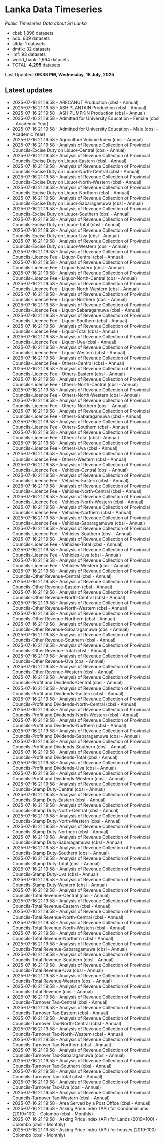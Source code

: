 # Lanka Data Timeseries
*Public Timeseries Data about Sri Lanka*

* cbsl: 1,896 datasets
* adb: 609 datasets
* sltda: 1 datasets
* dmtlk: 32 datasets
* imf: 93 datasets
* world_bank: 1,664 datasets
* TOTAL: **4,295** datasets

Last Updated: **09:38 PM, Wednesday, 16 July, 2025**

## Latest updates

* 2025-07-16 21:19:58 - ARECANUT Production (cbsl - Annual)
* 2025-07-16 21:19:58 - ASH PLANTAIN Production (cbsl - Annual)
* 2025-07-16 21:19:58 - ASH PUMPKIN Production (cbsl - Annual)
* 2025-07-16 21:19:58 - Admitted for University Education - Female (cbsl - Academic Year)
* 2025-07-16 21:19:58 - Admitted for University Education - Male (cbsl - Academic Year)
* 2025-07-16 21:19:58 - Agriculture Volume Index (cbsl - Annual)
* 2025-07-16 21:19:58 - Analysis of Revenue Collection of Provincial Councils-Excise Duty on Liquor-Central (cbsl - Annual)
* 2025-07-16 21:19:58 - Analysis of Revenue Collection of Provincial Councils-Excise Duty on Liquor-Eastern (cbsl - Annual)
* 2025-07-16 21:19:58 - Analysis of Revenue Collection of Provincial Councils-Excise Duty on Liquor-North-Central (cbsl - Annual)
* 2025-07-16 21:19:58 - Analysis of Revenue Collection of Provincial Councils-Excise Duty on Liquor-North-Western (cbsl - Annual)
* 2025-07-16 21:19:58 - Analysis of Revenue Collection of Provincial Councils-Excise Duty on Liquor-Northern (cbsl - Annual)
* 2025-07-16 21:19:58 - Analysis of Revenue Collection of Provincial Councils-Excise Duty on Liquor-Sabaragamuwa (cbsl - Annual)
* 2025-07-16 21:19:58 - Analysis of Revenue Collection of Provincial Councils-Excise Duty on Liquor-Southern (cbsl - Annual)
* 2025-07-16 21:19:58 - Analysis of Revenue Collection of Provincial Councils-Excise Duty on Liquor-Total (cbsl - Annual)
* 2025-07-16 21:19:58 - Analysis of Revenue Collection of Provincial Councils-Excise Duty on Liquor-Uva (cbsl - Annual)
* 2025-07-16 21:19:58 - Analysis of Revenue Collection of Provincial Councils-Excise Duty on Liquor-Western (cbsl - Annual)
* 2025-07-16 21:19:58 - Analysis of Revenue Collection of Provincial Councils-Licence Fee - Liquor-Central (cbsl - Annual)
* 2025-07-16 21:19:58 - Analysis of Revenue Collection of Provincial Councils-Licence Fee - Liquor-Eastern (cbsl - Annual)
* 2025-07-16 21:19:58 - Analysis of Revenue Collection of Provincial Councils-Licence Fee - Liquor-North-Central (cbsl - Annual)
* 2025-07-16 21:19:58 - Analysis of Revenue Collection of Provincial Councils-Licence Fee - Liquor-North-Western (cbsl - Annual)
* 2025-07-16 21:19:58 - Analysis of Revenue Collection of Provincial Councils-Licence Fee - Liquor-Northern (cbsl - Annual)
* 2025-07-16 21:19:58 - Analysis of Revenue Collection of Provincial Councils-Licence Fee - Liquor-Sabaragamuwa (cbsl - Annual)
* 2025-07-16 21:19:58 - Analysis of Revenue Collection of Provincial Councils-Licence Fee - Liquor-Southern (cbsl - Annual)
* 2025-07-16 21:19:58 - Analysis of Revenue Collection of Provincial Councils-Licence Fee - Liquor-Total (cbsl - Annual)
* 2025-07-16 21:19:58 - Analysis of Revenue Collection of Provincial Councils-Licence Fee - Liquor-Uva (cbsl - Annual)
* 2025-07-16 21:19:58 - Analysis of Revenue Collection of Provincial Councils-Licence Fee - Liquor-Western (cbsl - Annual)
* 2025-07-16 21:19:58 - Analysis of Revenue Collection of Provincial Councils-Licence Fee - Others-Central (cbsl - Annual)
* 2025-07-16 21:19:58 - Analysis of Revenue Collection of Provincial Councils-Licence Fee - Others-Eastern (cbsl - Annual)
* 2025-07-16 21:19:58 - Analysis of Revenue Collection of Provincial Councils-Licence Fee - Others-North-Central (cbsl - Annual)
* 2025-07-16 21:19:58 - Analysis of Revenue Collection of Provincial Councils-Licence Fee - Others-North-Western (cbsl - Annual)
* 2025-07-16 21:19:58 - Analysis of Revenue Collection of Provincial Councils-Licence Fee - Others-Northern (cbsl - Annual)
* 2025-07-16 21:19:58 - Analysis of Revenue Collection of Provincial Councils-Licence Fee - Others-Sabaragamuwa (cbsl - Annual)
* 2025-07-16 21:19:58 - Analysis of Revenue Collection of Provincial Councils-Licence Fee - Others-Southern (cbsl - Annual)
* 2025-07-16 21:19:58 - Analysis of Revenue Collection of Provincial Councils-Licence Fee - Others-Total (cbsl - Annual)
* 2025-07-16 21:19:58 - Analysis of Revenue Collection of Provincial Councils-Licence Fee - Others-Uva (cbsl - Annual)
* 2025-07-16 21:19:58 - Analysis of Revenue Collection of Provincial Councils-Licence Fee - Others-Western (cbsl - Annual)
* 2025-07-16 21:19:58 - Analysis of Revenue Collection of Provincial Councils-Licence Fee - Vehicles-Central (cbsl - Annual)
* 2025-07-16 21:19:58 - Analysis of Revenue Collection of Provincial Councils-Licence Fee - Vehicles-Eastern (cbsl - Annual)
* 2025-07-16 21:19:58 - Analysis of Revenue Collection of Provincial Councils-Licence Fee - Vehicles-North-Central (cbsl - Annual)
* 2025-07-16 21:19:58 - Analysis of Revenue Collection of Provincial Councils-Licence Fee - Vehicles-North-Western (cbsl - Annual)
* 2025-07-16 21:19:58 - Analysis of Revenue Collection of Provincial Councils-Licence Fee - Vehicles-Northern (cbsl - Annual)
* 2025-07-16 21:19:58 - Analysis of Revenue Collection of Provincial Councils-Licence Fee - Vehicles-Sabaragamuwa (cbsl - Annual)
* 2025-07-16 21:19:58 - Analysis of Revenue Collection of Provincial Councils-Licence Fee - Vehicles-Southern (cbsl - Annual)
* 2025-07-16 21:19:58 - Analysis of Revenue Collection of Provincial Councils-Licence Fee - Vehicles-Total (cbsl - Annual)
* 2025-07-16 21:19:58 - Analysis of Revenue Collection of Provincial Councils-Licence Fee - Vehicles-Uva (cbsl - Annual)
* 2025-07-16 21:19:58 - Analysis of Revenue Collection of Provincial Councils-Licence Fee - Vehicles-Western (cbsl - Annual)
* 2025-07-16 21:19:58 - Analysis of Revenue Collection of Provincial Councils-Other Revenue-Central (cbsl - Annual)
* 2025-07-16 21:19:58 - Analysis of Revenue Collection of Provincial Councils-Other Revenue-Eastern (cbsl - Annual)
* 2025-07-16 21:19:58 - Analysis of Revenue Collection of Provincial Councils-Other Revenue-North-Central (cbsl - Annual)
* 2025-07-16 21:19:58 - Analysis of Revenue Collection of Provincial Councils-Other Revenue-North-Western (cbsl - Annual)
* 2025-07-16 21:19:58 - Analysis of Revenue Collection of Provincial Councils-Other Revenue-Northern (cbsl - Annual)
* 2025-07-16 21:19:58 - Analysis of Revenue Collection of Provincial Councils-Other Revenue-Sabaragamuwa (cbsl - Annual)
* 2025-07-16 21:19:58 - Analysis of Revenue Collection of Provincial Councils-Other Revenue-Southern (cbsl - Annual)
* 2025-07-16 21:19:58 - Analysis of Revenue Collection of Provincial Councils-Other Revenue-Total (cbsl - Annual)
* 2025-07-16 21:19:58 - Analysis of Revenue Collection of Provincial Councils-Other Revenue-Uva (cbsl - Annual)
* 2025-07-16 21:19:58 - Analysis of Revenue Collection of Provincial Councils-Other Revenue-Western (cbsl - Annual)
* 2025-07-16 21:19:58 - Analysis of Revenue Collection of Provincial Councils-Profit and Dividends-Central (cbsl - Annual)
* 2025-07-16 21:19:58 - Analysis of Revenue Collection of Provincial Councils-Profit and Dividends-Eastern (cbsl - Annual)
* 2025-07-16 21:19:58 - Analysis of Revenue Collection of Provincial Councils-Profit and Dividends-North-Central (cbsl - Annual)
* 2025-07-16 21:19:58 - Analysis of Revenue Collection of Provincial Councils-Profit and Dividends-North-Western (cbsl - Annual)
* 2025-07-16 21:19:58 - Analysis of Revenue Collection of Provincial Councils-Profit and Dividends-Northern (cbsl - Annual)
* 2025-07-16 21:19:58 - Analysis of Revenue Collection of Provincial Councils-Profit and Dividends-Sabaragamuwa (cbsl - Annual)
* 2025-07-16 21:19:58 - Analysis of Revenue Collection of Provincial Councils-Profit and Dividends-Southern (cbsl - Annual)
* 2025-07-16 21:19:58 - Analysis of Revenue Collection of Provincial Councils-Profit and Dividends-Total (cbsl - Annual)
* 2025-07-16 21:19:58 - Analysis of Revenue Collection of Provincial Councils-Profit and Dividends-Uva (cbsl - Annual)
* 2025-07-16 21:19:58 - Analysis of Revenue Collection of Provincial Councils-Profit and Dividends-Western (cbsl - Annual)
* 2025-07-16 21:19:58 - Analysis of Revenue Collection of Provincial Councils-Stamp Duty-Central (cbsl - Annual)
* 2025-07-16 21:19:58 - Analysis of Revenue Collection of Provincial Councils-Stamp Duty-Eastern (cbsl - Annual)
* 2025-07-16 21:19:58 - Analysis of Revenue Collection of Provincial Councils-Stamp Duty-North-Central (cbsl - Annual)
* 2025-07-16 21:19:58 - Analysis of Revenue Collection of Provincial Councils-Stamp Duty-North-Western (cbsl - Annual)
* 2025-07-16 21:19:58 - Analysis of Revenue Collection of Provincial Councils-Stamp Duty-Northern (cbsl - Annual)
* 2025-07-16 21:19:58 - Analysis of Revenue Collection of Provincial Councils-Stamp Duty-Sabaragamuwa (cbsl - Annual)
* 2025-07-16 21:19:58 - Analysis of Revenue Collection of Provincial Councils-Stamp Duty-Southern (cbsl - Annual)
* 2025-07-16 21:19:58 - Analysis of Revenue Collection of Provincial Councils-Stamp Duty-Total (cbsl - Annual)
* 2025-07-16 21:19:58 - Analysis of Revenue Collection of Provincial Councils-Stamp Duty-Uva (cbsl - Annual)
* 2025-07-16 21:19:58 - Analysis of Revenue Collection of Provincial Councils-Stamp Duty-Western (cbsl - Annual)
* 2025-07-16 21:19:58 - Analysis of Revenue Collection of Provincial Councils-Total Revenue-Central (cbsl - Annual)
* 2025-07-16 21:19:58 - Analysis of Revenue Collection of Provincial Councils-Total Revenue-Eastern (cbsl - Annual)
* 2025-07-16 21:19:58 - Analysis of Revenue Collection of Provincial Councils-Total Revenue-North-Central (cbsl - Annual)
* 2025-07-16 21:19:58 - Analysis of Revenue Collection of Provincial Councils-Total Revenue-North-Western (cbsl - Annual)
* 2025-07-16 21:19:58 - Analysis of Revenue Collection of Provincial Councils-Total Revenue-Northern (cbsl - Annual)
* 2025-07-16 21:19:58 - Analysis of Revenue Collection of Provincial Councils-Total Revenue-Sabaragamuwa (cbsl - Annual)
* 2025-07-16 21:19:58 - Analysis of Revenue Collection of Provincial Councils-Total Revenue-Southern (cbsl - Annual)
* 2025-07-16 21:19:58 - Analysis of Revenue Collection of Provincial Councils-Total Revenue-Uva (cbsl - Annual)
* 2025-07-16 21:19:58 - Analysis of Revenue Collection of Provincial Councils-Total Revenue-Western (cbsl - Annual)
* 2025-07-16 21:19:58 - Analysis of Revenue Collection of Provincial Councils-Total Revenue (cbsl - Annual)
* 2025-07-16 21:19:58 - Analysis of Revenue Collection of Provincial Councils-Turnover Tax-Central (cbsl - Annual)
* 2025-07-16 21:19:58 - Analysis of Revenue Collection of Provincial Councils-Turnover Tax-Eastern (cbsl - Annual)
* 2025-07-16 21:19:58 - Analysis of Revenue Collection of Provincial Councils-Turnover Tax-North-Central (cbsl - Annual)
* 2025-07-16 21:19:58 - Analysis of Revenue Collection of Provincial Councils-Turnover Tax-North-Western (cbsl - Annual)
* 2025-07-16 21:19:58 - Analysis of Revenue Collection of Provincial Councils-Turnover Tax-Northern (cbsl - Annual)
* 2025-07-16 21:19:58 - Analysis of Revenue Collection of Provincial Councils-Turnover Tax-Sabaragamuwa (cbsl - Annual)
* 2025-07-16 21:19:58 - Analysis of Revenue Collection of Provincial Councils-Turnover Tax-Southern (cbsl - Annual)
* 2025-07-16 21:19:58 - Analysis of Revenue Collection of Provincial Councils-Turnover Tax-Total (cbsl - Annual)
* 2025-07-16 21:19:58 - Analysis of Revenue Collection of Provincial Councils-Turnover Tax-Uva (cbsl - Annual)
* 2025-07-16 21:19:58 - Analysis of Revenue Collection of Provincial Councils-Turnover Tax-Western (cbsl - Annual)
* 2025-07-16 21:19:58 - Area Served by a Post Office (cbsl - Annual)
* 2025-07-16 21:19:58 - Asking Price Index (API) for Condominiums (2019=100) - Colombo (cbsl - Monthly)
* 2025-07-16 21:19:58 - Asking Price Index (API) for Lands (2019=100) - Colombo (cbsl - Monthly)
* 2025-07-16 21:19:58 - Asking Price Index (API) for houses (2019-100) - Colombo (cbsl - Monthly)